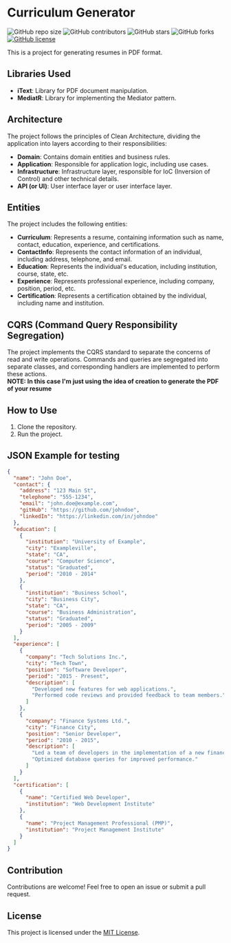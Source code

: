 # Curriculum Generator

![GitHub repo size](https://img.shields.io/github/repo-size/Pedrolustosa/CV)
![GitHub contributors](https://img.shields.io/github/contributors/Pedrolustosa/CV)
![GitHub stars](https://img.shields.io/github/stars/Pedrolustosa/CV?style=social)
![GitHub forks](https://img.shields.io/github/forks/Pedrolustosa/CV?style=social)
[![GitHub license](https://img.shields.io/github/license/Pedrolustosa/CV.svg)](https://github.com/Pedrolustosa/CV/blob/master/LICENSE)

This is a project for generating resumes in PDF format.

## Libraries Used

- **iText**: Library for PDF document manipulation.
- **MediatR**: Library for implementing the Mediator pattern.

## Architecture

The project follows the principles of Clean Architecture, dividing the application into layers according to their responsibilities:

- **Domain**: Contains domain entities and business rules.
- **Application**: Responsible for application logic, including use cases.
- **Infrastructure**: Infrastructure layer, responsible for IoC (Inversion of Control) and other technical details.
- **API (or UI)**: User interface layer or user interface layer.

## Entities

The project includes the following entities:

- **Curriculum**: Represents a resume, containing information such as name, contact, education, experience, and certifications.
- **ContactInfo**: Represents the contact information of an individual, including address, telephone, and email.
- **Education**: Represents the individual's education, including institution, course, state, etc.
- **Experience**: Represents professional experience, including company, position, period, etc.
- **Certification**: Represents a certification obtained by the individual, including name and institution.

## CQRS (Command Query Responsibility Segregation)

The project implements the CQRS standard to separate the concerns of read and write operations. Commands and queries are segregated into separate classes, and corresponding handlers are implemented to perform these actions. 
<br>
**NOTE: In this case I'm just using the idea of creation to generate the PDF of your resume**

## How to Use

1. Clone the repository.
2. Run the project.

## JSON Example for testing

```json
{
  "name": "John Doe",
  "contact": {
    "address": "123 Main St",
    "telephone": "555-1234",
    "email": "john.doe@example.com",
    "gitHub": "https://github.com/johndoe",
    "linkedIn": "https://linkedin.com/in/johndoe"
  },
  "education": [
    {
      "institution": "University of Example",
      "city": "Exampleville",
      "state": "CA",
      "course": "Computer Science",
      "status": "Graduated",
      "period": "2010 - 2014"
    },
    {
      "institution": "Business School",
      "city": "Business City",
      "state": "CA",
      "course": "Business Administration",
      "status": "Graduated",
      "period": "2005 - 2009"
    }
  ],
  "experience": [
    {
      "company": "Tech Solutions Inc.",
      "city": "Tech Town",
      "position": "Software Developer",
      "period": "2015 - Present",
      "description": [
        "Developed new features for web applications.",
        "Performed code reviews and provided feedback to team members."
      ]
    },
    {
      "company": "Finance Systems Ltd.",
      "city": "Finance City",
      "position": "Senior Developer",
      "period": "2010 - 2015",
      "description": [
        "Led a team of developers in the implementation of a new financial system.",
        "Optimized database queries for improved performance."
      ]
    }
  ],
  "certification": [
    {
      "name": "Certified Web Developer",
      "institution": "Web Development Institute"
    },
    {
      "name": "Project Management Professional (PMP)",
      "institution": "Project Management Institute"
    }
  ]
}
```
## Contribution

Contributions are welcome! Feel free to open an issue or submit a pull request.

## License

This project is licensed under the [MIT License](https://opensource.org/licenses/MIT).
